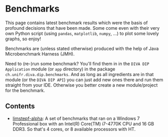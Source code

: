 Benchmarks
==========
This page contains latest benchmark results which were the basis of profound decisions that have been made. Some come even with their very own Python script (using `pandas`, `matplotlib`, `numpy`, ...) to plot some lovely graphs, so enjoy!

Benchmarks are (unless stated otherwise) produced with the help of Java Microbenchmark Harness (JMH). 

Need to (re-)run some benchmark? You'll find them in in the `DIVA DIP Application` module (or `app` directory) in the package `ch.unifr.diva.dip.benchmarks`. And as long as all ingredients are in that module (or the `DIVA DIP API`) you can just add new ones there and run them straight from your IDE. Otherwise you better create a new module/project for the benchmark.

Contents
--------
* [limstepf-alpha](limstepf-alpha/):
    A set of benchmarks that ran on a Windows 7 Professional box with an Intel(R) Core(TM) i7-4770K CPU and 16 GB DDR3. So that's 4 cores, or 8 available processors with HT.

